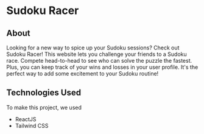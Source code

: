 # Sudoku Racer

## About

Looking for a new way to spice up your Sudoku sessions? Check out Sudoku Racer!
This website lets you challenge your friends to a Sudoku race. Compete
head-to-head to see who can solve the puzzle the fastest. Plus, you can keep
track of your wins and losses in your user profile. It's the perfect way to add
some excitement to your Sudoku routine!

## Technologies Used

To make this project, we used

- ReactJS
- Tailwind CSS
